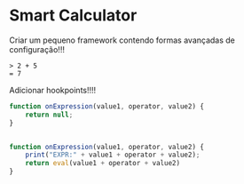 # Smart Calculator 

Criar um pequeno framework contendo formas avançadas de configuração!!!

```
> 2 + 5
= 7
```

Adicionar hookpoints!!!!


```javascript
function onExpression(value1, operator, value2) {
    return null;
}


function onExpression(value1, operator, value2) {
    print("EXPR:" + value1 + operator + value2);
    return eval(value1 + operator + value2)
}
```